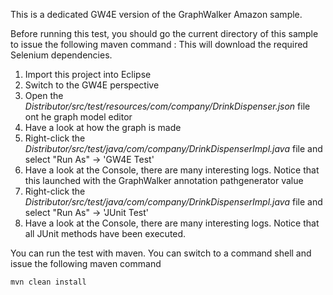 This is a dedicated GW4E version of the GraphWalker Amazon sample.

Before running this test, you should go the current directory of this sample to issue the following maven command :
This will download the required Selenium dependencies.

1. Import this project into Eclipse
2. Switch to the GW4E perspective
3. Open the *Distributor/src/test/resources/com/company/DrinkDispenser.json* file ont he graph model editor
4. Have a look at how the graph is made
5. Right-click the *Distributor/src/test/java/com/company/DrinkDispenserImpl.java* file and select "Run As" -> 'GW4E Test'
6. Have a look at the Console, there are many interesting logs. Notice that this launched with the GraphWalker annotation pathgenerator value
7. Right-click the *Distributor/src/test/java/com/company/DrinkDispenserImpl.java* file and select "Run As" -> 'JUnit Test'
8. Have a look at the Console, there are many interesting logs. Notice that all JUnit methods have been executed.

You can run the test with maven. You can switch to a command shell and issue the following maven command 
```
mvn clean install
```


